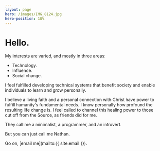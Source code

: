 ```yaml
---
layout: page
hero: /images/IMG_8124.jpg
hero-position: 18%
---
```


# Hello.

My interests are varied, and mostly in three areas:

- Technology.
- Influence.
- Social change.

I feel fulfilled developing technical systems that benefit society
and enable individuals to learn and grow personally.

I believe a living faith and a personal connection with Christ have power to fulfill humanity's
fundamental needs. I know personally how profound the resulting life change is. I feel called to channel this 
healing power to those cut off from the Source, as friends did for me.

They call me a minimalist, a programmer, and an introvert.

But you can just call me Nathan.

Go on, [email me](mailto:{{ site.email }}).